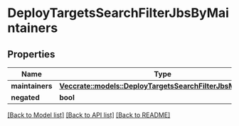 # DeployTargetsSearchFilterJbsByMaintainers

## Properties

Name | Type | Description | Notes
------------ | ------------- | ------------- | -------------
**maintainers** | [**Vec<crate::models::DeployTargetsSearchFilterJbsMaintainer>**](DeployTargetsSearchFilterJbsMaintainer.md) |  | 
**negated** | **bool** |  | 

[[Back to Model list]](../README.md#documentation-for-models) [[Back to API list]](../README.md#documentation-for-api-endpoints) [[Back to README]](../README.md)


